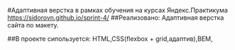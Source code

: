 #Адаптивная верстка в рамках обучения на курсах Яндекс.Практикума
https://sidorovn.github.io/sprint-4/
##Реализовано:
Адаптивная верстка сайта по макету.

##В проекте сипользуется:
HTML,CSS(flexbox + grid,адаптив),BEM,
